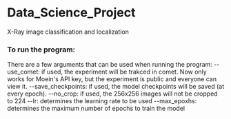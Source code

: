 # Data_Science_Project
X-Ray image classification and localization

### To run the program:
There are a few arguments that can be used when running the program:
--use_comet: if used, the experiment will be trakced in comet. Now only works for Moein's API key, but the experiment is public and everyone can view it.
--save_checkpoints: if used, the model checkpoints will be saved (at every epoch).
--no_crop: if used, the 256x256 images will not be cropped to 224
--lr: determines the learning rate to be used
--max_epoxhs: determines the maximum number of epochs to train the model
